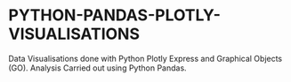 # PYTHON-PANDAS-PLOTLY-VISUALISATIONS
Data Visualisations done with Python Plotly Express and Graphical Objects (GO). Analysis Carried out using Python Pandas.
